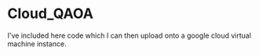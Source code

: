 # Cloud_QAOA
I've included here code which I can then upload onto a google cloud virtual machine instance. 
